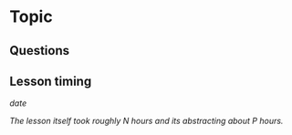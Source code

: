 # Topic

## Questions


## Lesson timing

*date*

*The lesson itself took roughly N hours and its abstracting about P hours.*